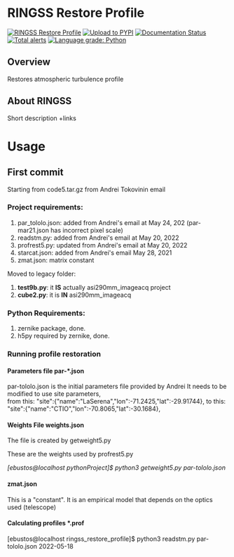 # RINGSS Restore Profile
[![RINGSS Restore Profile](https://github.com/soar-telescope/ringss_restore_profile/actions/workflows/python-package.yml/badge.svg)](https://github.com/soar-telescope/ringss_restore_profile/actions/workflows/python-package.yml)
[![Upload to PYPI](https://github.com/soar-telescope/ringss_restore_profile/actions/workflows/python-publish.yml/badge.svg)](https://github.com/soar-telescope/ringss_restore_profile/actions/workflows/python-publish.yml)
[![Documentation Status](https://readthedocs.org/projects/ringss-restore-profile/badge/?version=latest)](https://ringss-restore-profile.readthedocs.io/en/latest/?badge=latest)
[![Total alerts](https://img.shields.io/lgtm/alerts/g/soar-telescope/ringss_restore_profile.svg?logo=lgtm&logoWidth=18)](https://lgtm.com/projects/g/soar-telescope/ringss_restore_profile/alerts/)
[![Language grade: Python](https://img.shields.io/lgtm/grade/python/g/soar-telescope/ringss_restore_profile.svg?logo=lgtm&logoWidth=18)](https://lgtm.com/projects/g/soar-telescope/ringss_restore_profile/context:python)

## Overview

Restores atmospheric turbulence profile


## About RINGSS
Short description +links


# Usage

## First commit
Starting from code5.tar.gz from Andrei Tokovinin email

### Project requirements:
1) par_tololo.json: added from Andrei's email at May 24, 202 (par-mar21.json has incorrect pixel scale)
2) readstm.py: added from Andrei's email at May 20, 2022
3) profrest5.py: updated from Andrei's email at May 20, 2022
4) starcat.json: added from Andrei's email May 28, 2021
5) zmat.json: matrix constant

Moved to legacy folder:
1) **test9b.py**: it **IS** actually asi290mm_imageacq project
2) **cube2.py**: it is **IN** asi290mm_imageacq

### Python Requirements:
1) zernike package, done.
2) h5py required by zernike, done.

### Running profile restoration
#### Parameters file par-*.json
par-tololo.json is the initial parameters file provided by Andrei 
It needs to be modified to use site parameters,  
from this: "site":{"name":"LaSerena","lon":-71.2425,"lat":-29.91744},
to this:   "site":{"name":"CTIO","lon":-70.8065,"lat":-30.1684},

#### Weights File weights.json
The file is created by getweight5.py

These are the weights used by profrest5.py 

*[ebustos@localhost pythonProject]$ python3 getweight5.py par-tololo.json*

#### zmat.json
This is a "constant". It is an empirical model that depends on the optics used (telescope)

#### Calculating profiles *.prof
[ebustos@localhost ringss_restore_profile]$ python3 readstm.py par-tololo.json 2022-05-18

